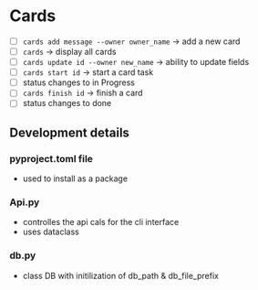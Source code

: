 # Cards

* [ ]  `cards add message --owner owner_name` -> add a new card
* [ ]  `cards` -> display all cards
* [ ]  `cards update id --owner new_name` -> ability to update fields
* [ ]  `cards start id` -> start a card task
  * [ ]  status changes to in Progress
* [ ]  `cards finish id` -> finish a card
  * [ ]  status changes to done

## Development details

### pyproject.toml file

* used to install as a package

### Api.py

* controlles the api cals for the cli interface
* uses dataclass

### db.py

* class DB with initilization of db_path & db_file_prefix
